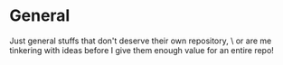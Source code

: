 # General
Just general stuffs that don't deserve their own repository, \\
or are me tinkering with ideas before I give them enough value for an entire repo!

